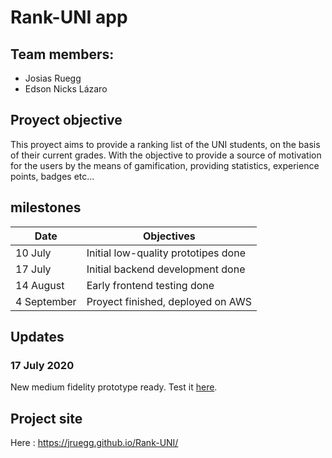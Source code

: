 
# Rank-UNI app

## Team members:

* Josias Ruegg
* Edson Nicks Lázaro

## Proyect objective

This proyect aims to provide a ranking list of the UNI students, on the basis of their current grades.
With the objective to provide a source of motivation for the users by the means of gamification, providing statistics, experience points, badges etc...

## milestones

| Date | Objectives |
|--------|--------|
|  10 July      |   Initial low-quality prototipes done     |
|  17 July      |   Initial backend development done     |
|  14 August      |   Early frontend testing done     |
|  4 September      |   Proyect finished, deployed on AWS     |

## Updates

### 17 July 2020

New medium fidelity prototype ready.
Test it [here](https://www.figma.com/proto/CM9vb6xJhSnE7u4dUaVZ9a/RANKUNI?node-id=86%3A1&scaling=scale-down).

## Project site

Here : https://jruegg.github.io/Rank-UNI/
